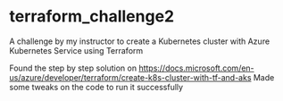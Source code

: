 # terraform_challenge2
A challenge by my instructor to create a Kubernetes cluster with Azure Kubernetes Service using Terraform

Found the step by step solution on https://docs.microsoft.com/en-us/azure/developer/terraform/create-k8s-cluster-with-tf-and-aks
Made some tweaks on the code to run it successfully
